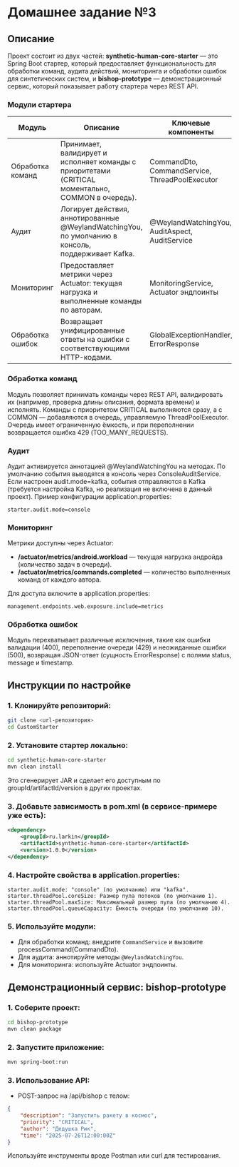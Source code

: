 # Домашнее задание №3

## Описание
Проект состоит из двух частей: **synthetic-human-core-starter** — это Spring Boot стартер, который предоставляет функциональность для обработки команд, аудита действий, мониторинга и обработки ошибок для синтетических систем, и **bishop-prototype** — демонстрационный сервис, который показывает работу стартера через REST API.

### Модули стартера
| Модуль | Описание | Ключевые компоненты |
|--------|----------|---------------------|
| Обработка команд | Принимает, валидирует и исполняет команды с приоритетами (CRITICAL моментально, COMMON в очередь). | CommandDto, CommandService, ThreadPoolExecutor |
| Аудит | Логирует действия, аннотированные @WeylandWatchingYou, по умолчанию в консоль, поддерживает Kafka. | @WeylandWatchingYou, AuditAspect, AuditService |
| Мониторинг | Предоставляет метрики через Actuator: текущая нагрузка и выполненные команды по авторам. | MonitoringService, Actuator эндпоинты |
| Обработка ошибок | Возвращает унифицированные ответы на ошибки с соответствующими HTTP-кодами. | GlobalExceptionHandler, ErrorResponse |

### Обработка команд
Модуль позволяет принимать команды через REST API, валидировать их (например, проверка длины описания, формата времени) и исполнять. Команды с приоритетом CRITICAL выполняются сразу, а с COMMON — добавляются в очередь, управляемую ThreadPoolExecutor. Очередь имеет ограниченную ёмкость, и при переполнении возвращается ошибка 429 (TOO_MANY_REQUESTS).

### Аудит
Аудит активируется аннотацией @WeylandWatchingYou на методах. По умолчанию события выводятся в консоль через ConsoleAuditService. Если настроен audit.mode=kafka, события отправляются в Kafka (требуется настройка Kafka, но реализация не включена в данный проект). Пример конфигурации application.properties:
```properties
starter.audit.mode=console
```

### Мониторинг
Метрики доступны через Actuator:

- **/actuator/metrics/android.workload** — текущая нагрузка андройда (количество задач в очереди).
- **/actuator/metrics/commands.completed** — количество выполненных команд от каждого автора. 

Для доступа включите в application.properties:
```properties
management.endpoints.web.exposure.include=metrics
```

### Обработка ошибок
Модуль перехватывает различные исключения, такие как ошибки валидации (400), переполнение очереди (429) и неожиданные ошибки (500), возвращая JSON-ответ (сущность ErrorResponse) с полями status, message и timestamp.

## Инструкции по настройке

### 1. Клонируйте репозиторий:
```bash
git clone <url-репозитория>
cd CustomStarter
```

### 2. Установите стартер локально:
```bash
cd synthetic-human-core-starter
mvn clean install
```
Это сгенерирует JAR и сделает его доступным по groupId/artifactId/version в других проектах.

### 3. Добавьте зависимость в pom.xml (в сервисе-примере уже есть):
```xml
<dependency>
    <groupId>ru.larkin</groupId>
    <artifactId>synthetic-human-core-starter</artifactId>
    <version>1.0.0</version>
</dependency>
```

### 4. Настройте свойства в application.properties:
```properties
starter.audit.mode: "console" (по умолчанию) или "kafka".
starter.threadPool.coreSize: Размер пула потоков (по умолчанию 1).
starter.threadPool.maxSize: Максимальный размер пула (по умолчанию 4).
starter.threadPool.queueCapacity: Ёмкость очереди (по умолчанию 10).
```

### 5. Используйте модули:
- Для обработки команд: внедрите ```CommandService``` и вызовите processCommand(CommandDto).
- Для аудита: аннотируйте методы ```@WeylandWatchingYou```.
- Для мониторинга: используйте Actuator эндпоинты.

## Демонстрационный сервис: bishop-prototype

### 1. Соберите проект:
```bash
cd bishop-prototype
mvn clean package
```

### 2. Запустите приложение:
```bash
mvn spring-boot:run
```

### 3. Использование API:
- POST-запрос на /api/bishop с телом:
```json
{
    "description": "Запустить ракету в космос",
    "priority": "CRITICAL",
    "author": "Дедушка Рик",
    "time": "2025-07-26T12:00:00Z"
}
```
Используйте инструменты вроде Postman или curl для тестирования.

